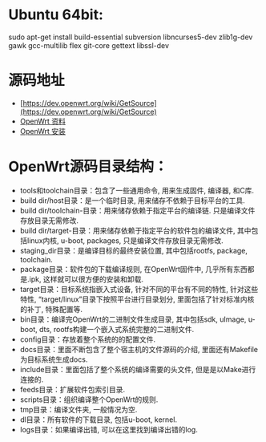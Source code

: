 # Ubuntu 64bit:
sudo apt-get install build-essential subversion libncurses5-dev zlib1g-dev gawk gcc-multilib flex git-core gettext libssl-dev
# 源码地址
* [https://dev.openwrt.org/wiki/GetSource](https://dev.openwrt.org/wiki/GetSource)
* [OpenWrt 资料](https://openwrt.org/)
* [OpenWrt 安装](https://wiki.openwrt.org/doc/howto/obtain.firmware)
# OpenWrt源码目录结构：

* tools和toolchain目录：包含了一些通用命令, 用来生成固件, 编译器, 和C库.
* build dir/host目录：是一个临时目录, 用来储存不依赖于目标平台的工具.
* build dir/toolchain-目录：用来储存依赖于指定平台的编译链. 只是编译文件存放目录无需修改.
* build dir/target-目录：用来储存依赖于指定平台的软件包的编译文件, 其中包括linux内核, u-boot, packages, 只是编译文件存放目录无需修改.
* staging_dir目录：是编译目标的最终安装位置, 其中包括rootfs, package, toolchain.
* package目录：软件包的下载编译规则, 在OpenWrt固件中, 几乎所有东西都是.ipk, 这样就可以很方便的安装和卸载.
* target目录：目标系统指嵌入式设备, 针对不同的平台有不同的特性, 针对这些特性, “target/linux”目录下按照平台进行目录划分, 里面包括了针对标准内核的补丁, 特殊配置等.
* bin目录：编译完OpenWrt的二进制文件生成目录, 其中包括sdk, uImage, u-boot, dts, rootfs构建一个嵌入式系统完整的二进制文件.
* config目录：存放着整个系统的的配置文件.
* docs目录：里面不断包含了整个宿主机的文件源码的介绍, 里面还有Makefile为目标系统生成docs.
* include目录：里面包括了整个系统的编译需要的头文件, 但是是以Make进行连接的.
* feeds目录：扩展软件包索引目录.
* scripts目录：组织编译整个OpenWrt的规则.
* tmp目录：编译文件夹, 一般情况为空.
* dl目录：所有软件的下载目录, 包括u-boot, kernel.
* logs目录：如果编译出错, 可以在这里找到编译出错的log.